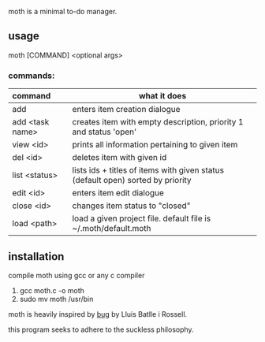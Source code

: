 moth is a minimal to-do manager.

## usage 
moth \[COMMAND\] \<optional args>

### commands:

| command | what it does |
|:-----|---|
|add|enters item creation dialogue|
|add \<task name>|creates item with empty description, priority 1 and status 'open'|
|view \<id>|prints all information pertaining to given item|
|del \<id>|deletes item with given id|
|list \<status>|lists ids + titles of items with given status (default open) sorted by priority|
|edit \<id>|enters item edit dialogue|
|close \<id>|changes item status to "closed"|
|load \<path>| load a given project file. default file is ~/.moth/default.moth|


## installation

compile moth using gcc or any c compiler
1. gcc moth.c -o moth
2. sudo mv moth /usr/bin

moth is heavily inspired by [bug](http://vicerveza.homeunix.net/~viric/soft/bug/) by Lluís Batlle i Rossell.

this program seeks to adhere to the suckless philosophy.

